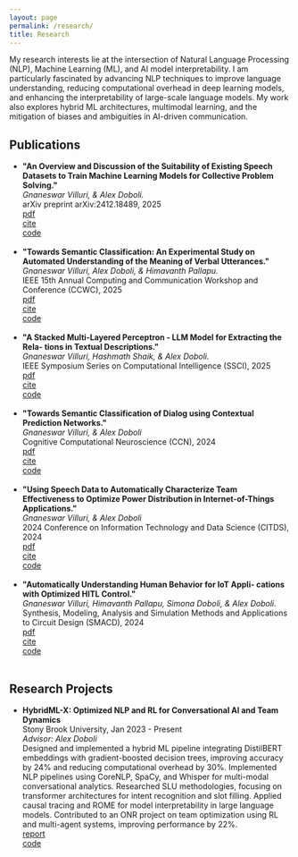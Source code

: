 ```yaml
---
layout: page
permalink: /research/
title: Research
---
```


My research interests lie at the intersection of Natural Language Processing (NLP), Machine Learning (ML), and AI model interpretability. I am particularly fascinated by advancing NLP techniques to improve language understanding, reducing computational overhead in deep learning models, and enhancing the interpretability of large-scale language models. My work also explores hybrid ML architectures, multimodal learning, and the mitigation of biases and ambiguities in AI-driven communication.

<h2>Publications</h2>
<ul>
<li>
		<b>"An Overview and Discussion of the Suitability of Existing Speech Datasets to Train Machine Learning Models for Collective Problem Solving."</b><br>
		<i>Gnaneswar Villuri, & Alex Doboli.</i><br>
		arXiv preprint arXiv:2412.18489, 2025<br>
		<a href="research/arXiv_2025.pdf"><div class="color-button">pdf</div></a><a href="https://arxiv.org/abs/2412.18489"><div class="color-button">cite</div></a><a href=""><div class="color-button">code</div></a>
	</li><br>
<li>
		<b>"Towards Semantic Classification: An Experimental Study on Automated Understanding of the Meaning of Verbal Utterances."</b><br>
		<i>Gnaneswar Villuri, Alex Doboli, & Himavanth Pallapu.</i><br>
		IEEE 15th Annual Computing and Communication Workshop and Conference (CCWC), 2025<br>
		<a href="research/CCWC_2025.pdf"><div class="color-button">pdf</div></a><a href=""><div class="color-button">cite</div></a><a href=""><div class="color-button">code</div></a>
	</li><br>
	<li>
		<b>"A Stacked Multi-Layered Perceptron - LLM Model for Extracting the Rela- tions in Textual Descriptions."</b><br>
		<i>Gnaneswar Villuri, Hashmath Shaik, & Alex Doboli.</i><br>
		IEEE Symposium Series on Computational Intelligence (SSCI), 2025<br>
		<a href="research/SSCI_2025.pdf"><div class="color-button">pdf</div></a><a href=""><div class="color-button">cite</div></a><a href=""><div class="color-button">code</div></a>
	</li><br>
	<li>
		<b>"Towards Semantic Classification of Dialog using Contextual Prediction Networks."</b><br>
		<i>Gnaneswar Villuri, & Alex Doboli</i><br>
		Cognitive Computational Neuroscience (CCN), 2024<br>
		<a href="research/CCN_2024_Poster.pdf"><div class="color-button">pdf</div></a><a href="https://scholar.google.com/citations?view_op=view_citation&hl=en&user=R3QlsS8AAAAJ&citation_for_view=R3QlsS8AAAAJ:Fu2w8maKXqMC"><div class="color-button">cite</div></a><a href=""><div class="color-button">code</div></a>
	</li><br>
	<li>
		<b>"Using Speech Data to Automatically Characterize Team Effectiveness to Optimize Power Distribution in Internet-of-Things Applications."</b><br>
		<i>Gnaneswar Villuri, & Alex Doboli</i><br>
		2024 Conference on Information Technology and Data Science (CITDS), 2024<br>
		<a href="research/CITDS_2024.pdf"><div class="color-button">pdf</div></a><a href="https://ieeexplore.ieee.org/abstract/document/10791359"><div class="color-button">cite</div></a><a href=""><div class="color-button">code</div></a>
	</li><br>
	<li>
		<b>"Automatically Understanding Human Behavior for IoT Appli- cations with Optimized HITL Control."</b><br>
		<i>Gnaneswar Villuri, Himavanth Pallapu, Simona Doboli, & Alex Doboli.</i><br>
		Synthesis, Modeling, Analysis and Simulation Methods and Applications to Circuit Design (SMACD), 2024<br>
		<a href="research/SMACD_2024.pdf"><div class="color-button">pdf</div></a><a href="https://ieeexplore.ieee.org/abstract/document/10745415"><div class="color-button">cite</div></a><a href=""><div class="color-button">code</div></a>
	</li><br>
</ul>

<h2>Research Projects</h2>
<ul>
	<li>
		<b>HybridML-X: Optimized NLP and RL for Conversational AI and Team Dynamics</b><br>
		Stony Brook University, Jan 2023 - Present<br>
		<i>Advisor: Alex Doboli</i><br>
		Designed and implemented a hybrid ML pipeline integrating DistilBERT embeddings with gradient-boosted decision trees, improving accuracy by 24% and reducing computational overhead by 30%. Implemented NLP pipelines using CoreNLP, SpaCy, and Whisper for multi-modal conversational analytics. Researched SLU methodologies, focusing on transformer architectures for intent recognition and slot filling. Applied causal tracing and ROME for model interpretability in large language models. Contributed to an ONR project on team optimization using RL and multi-agent systems, improving performance by 22%.<br>
		<a href=""><div class="color-button">report</div></a><a href=""><div class="color-button">code</div></a>
	</li><br>
</ul>

<!-- <h2>Research Implementations</h2>
<ul>
	<li>
		<b>Title #1</b>: Brief description of this research implementation.<br>
		<a href=""><div class="color-button">paper</div></a><a href=""><div class="color-button">report</div></a><a href=""><div class="color-button">code</div></a>
	</li><br>
	<li>
		<b>Title #2</b>: Brief description of this research implementation.<br>
		<a href=""><div class="color-button">paper</div></a><a href=""><div class="color-button">report</div></a><a href=""><div class="color-button">code</div></a>
	</li><br>
</ul> -->